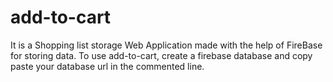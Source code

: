 # add-to-cart
It is a Shopping list storage Web Application made with the help of FireBase for storing data.
To use add-to-cart, create a firebase database and copy paste your database url in the commented line.
